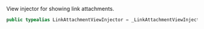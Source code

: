 
View injector for showing link attachments.

``` swift
public typealias LinkAttachmentViewInjector = _LinkAttachmentViewInjector<NoExtraData>
```

